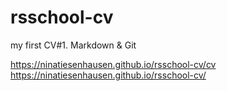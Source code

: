# rsschool-cv
my first CV#1. Markdown &amp; Git

https://ninatiesenhausen.github.io/rsschool-cv/cv
https://ninatiesenhausen.github.io/rsschool-cv/
